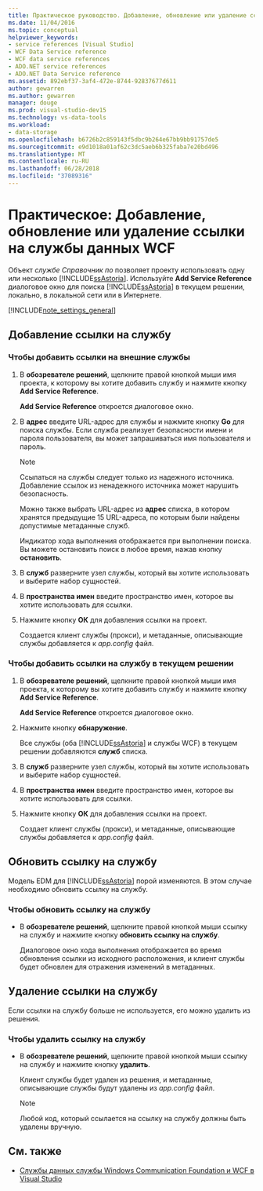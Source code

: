 ```yaml
---
title: Практическое руководство. Добавление, обновление или удаление ссылки на службу данных WCF
ms.date: 11/04/2016
ms.topic: conceptual
helpviewer_keywords:
- service references [Visual Studio]
- WCF Data Service reference
- WCF data service references
- ADO.NET service references
- ADO.NET Data Service reference
ms.assetid: 892ebf37-3af4-472e-8744-92837677d611
author: gewarren
ms.author: gewarren
manager: douge
ms.prod: visual-studio-dev15
ms.technology: vs-data-tools
ms.workload:
- data-storage
ms.openlocfilehash: b6726b2c859143f5dbc9b264e67bb9bb91757de5
ms.sourcegitcommit: e9d1018a01af62c3dc5aeb6b325faba7e20bd496
ms.translationtype: MT
ms.contentlocale: ru-RU
ms.lasthandoff: 06/28/2018
ms.locfileid: "37089316"
---
```

# <a name="how-to-add-update-or-remove-a-wcf-data-service-reference"></a>Практическое: Добавление, обновление или удаление ссылки на службы данных WCF
Объект *службе Справочник по* позволяет проекту использовать одну или несколько [!INCLUDE[ssAstoria](../data-tools/includes/ssastoria_md.md)]. Используйте **Add Service Reference** диалоговое окно для поиска [!INCLUDE[ssAstoria](../data-tools/includes/ssastoria_md.md)] в текущем решении, локально, в локальной сети или в Интернете.

[!INCLUDE[note_settings_general](../data-tools/includes/note_settings_general_md.md)]

## <a name="add-a-service-reference"></a>Добавление ссылки на службу

### <a name="to-add-a-reference-to-an-external-service"></a>Чтобы добавить ссылки на внешние службы

1.  В **обозревателе решений**, щелкните правой кнопкой мыши имя проекта, к которому вы хотите добавить службу и нажмите кнопку **Add Service Reference**.

     **Add Service Reference** откроется диалоговое окно.

2.  В **адрес** введите URL-адрес для службы и нажмите кнопку **Go** для поиска службы. Если служба реализует безопасности имени и пароля пользователя, вы может запрашиваться имя пользователя и пароль.

    > [!NOTE]
    >  Ссылаться на службы следует только из надежного источника. Добавление ссылок из ненадежного источника может нарушить безопасность.

     Можно также выбрать URL-адрес из **адрес** списка, в котором хранятся предыдущие 15 URL-адреса, по которым были найдены допустимые метаданные служб.

     Индикатор хода выполнения отображается при выполнении поиска. Вы можете остановить поиск в любое время, нажав кнопку **остановить**.

3.  В **служб** разверните узел службы, который вы хотите использовать и выберите набор сущностей.

4.  В **пространства имен** введите пространство имен, которое вы хотите использовать для ссылки.

5.  Нажмите кнопку **ОК** для добавления ссылки на проект.

     Создается клиент службы (прокси), и метаданные, описывающие службы добавляется к *app.config* файл.

### <a name="to-add-a-reference-to-a-service-in-the-current-solution"></a>Чтобы добавить ссылки на службу в текущем решении

1.  В **обозревателе решений**, щелкните правой кнопкой мыши имя проекта, к которому вы хотите добавить службу и нажмите кнопку **Add Service Reference**.

     **Add Service Reference** откроется диалоговое окно.

2.  Нажмите кнопку **обнаружение**.

     Все службы (оба [!INCLUDE[ssAstoria](../data-tools/includes/ssastoria_md.md)] и службы WCF) в текущем решении добавляются **служб** списка.

3.  В **служб** разверните узел службы, который вы хотите использовать и выберите набор сущностей.

4.  В **пространства имен** введите пространство имен, которое вы хотите использовать для ссылки.

5.  Нажмите кнопку **ОК** для добавления ссылки на проект.

     Создает клиент службы (прокси), и метаданные, описывающие службы добавляется к *app.config* файл.

## <a name="update-a-service-reference"></a>Обновить ссылку на службу
 Модель EDM для [!INCLUDE[ssAstoria](../data-tools/includes/ssastoria_md.md)] порой изменяются. В этом случае необходимо обновить ссылку на службу.

### <a name="to-update-a-service-reference"></a>Чтобы обновить ссылку на службу

-   В **обозревателе решений**, щелкните правой кнопкой мыши ссылку на службу и нажмите кнопку **обновить ссылку на службу**.

     Диалоговое окно хода выполнения отображается во время обновления ссылки из исходного расположения, и клиент службы будет обновлен для отражения изменений в метаданных.

## <a name="remove-a-service-reference"></a>Удаление ссылки на службу
 Если ссылки на службу больше не используется, его можно удалить из решения.

### <a name="to-remove-a-service-reference"></a>Чтобы удалить ссылку на службу

-   В **обозревателе решений**, щелкните правой кнопкой мыши ссылку на службу и нажмите кнопку **удалить**.

     Клиент службы будет удален из решения, и метаданные, описывающие службы будут удалены из *app.config* файл.

    > [!NOTE]
    >  Любой код, который ссылается на ссылку на службу должны быть удалены вручную.

## <a name="see-also"></a>См. также

- [Службы данных службы Windows Communication Foundation и WCF в Visual Studio](../data-tools/windows-communication-foundation-services-and-wcf-data-services-in-visual-studio.md)